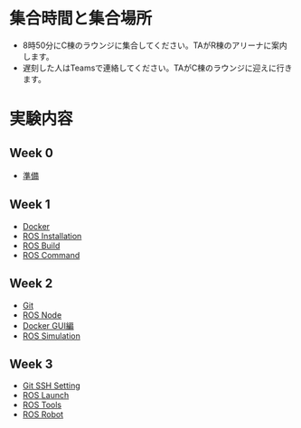 # 集合時間と集合場所
- 8時50分にC棟のラウンジに集合してください。TAがR棟のアリーナに案内します。
- 遅刻した人はTeamsで連絡してください。TAがC棟のラウンジに迎えに行きます。

# 実験内容
## Week 0
- [準備](https://stl-apu.github.io/advanced_experiment/preparetions)

## Week 1
- [Docker](https://stl-apu.github.io/advanced_experiment/docker)
- [ROS Installation](https://stl-apu.github.io/advanced_experiment/ros_installation)
- [ROS Build](https://stl-apu.github.io/advanced_experiment/ros_build)
- [ROS Command](https://stl-apu.github.io/advanced_experiment/ros_command)

## Week 2
- [Git](https://stl-apu.github.io/advanced_experiment/git)
- [ROS Node](https://stl-apu.github.io/advanced_experiment/ros_node)
- [Docker GUI編](https://stl-apu.github.io/advanced_experiment/docker_gui)
- [ROS Simulation](https://stl-apu.github.io/advanced_experiment/ros_simulation)


## Week 3
- [Git SSH Setting](https://stl-apu.github.io/advanced_experiment/git2)
- [ROS Launch](https://stl-apu.github.io/advanced_experiment/ros_launch)
- [ROS Tools](https://stl-apu.github.io/advanced_experiment/ros_tools)
- [ROS Robot](https://stl-apu.github.io/advanced_experiment/ros_robot)
